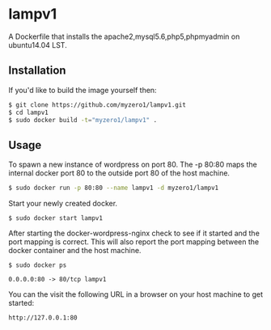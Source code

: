 # lampv1

A Dockerfile that installs the apache2,mysql5.6,php5,phpmyadmin on ubuntu14.04 LST.

## Installation

If you'd like to build the image yourself then:

```bash
$ git clone https://github.com/myzero1/lampv1.git
$ cd lampv1
$ sudo docker build -t="myzero1/lampv1" .
```

## Usage

To spawn a new instance of wordpress on port 80.  The -p 80:80 maps the internal docker port 80 to the outside port 80 of the host machine.

```bash
$ sudo docker run -p 80:80 --name lampv1 -d myzero1/lampv1
```

Start your newly created docker.

```
$ sudo docker start lampv1
```

After starting the docker-wordpress-nginx check to see if it started and the port mapping is correct.  This will also report the port mapping between the docker container and the host machine.

```
$ sudo docker ps

0.0.0.0:80 -> 80/tcp lampv1
```

You can the visit the following URL in a browser on your host machine to get started:

```
http://127.0.0.1:80
```

